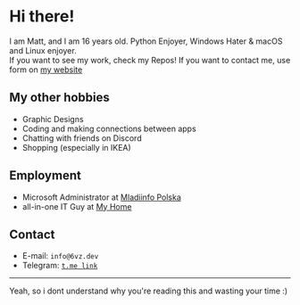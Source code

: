 # Hi there!
I am Matt, and I am 16 years old. Python Enjoyer, Windows Hater & macOS and Linux enjoyer.<br>If you want to see my work, check my Repos! If you want to contact me, use form on [my website](https://6vz.dev/)

## My other hobbies
- Graphic Designs
- Coding and making connections between apps
- Chatting with friends on Discord
- Shopping (especially in IKEA)

## Employment
- Microsoft Administrator at [Mladiinfo Polska](mladiinfo.pl)
- all-in-one IT Guy at [My Home](https://www.youtube.com/watch?v=2-rXuvb6Za0)

## Contact
- E-mail: `info@6vz.dev`
- Telegram: [`t.me link`](https://t.me/matipozimowemu)

---
Yeah, so i dont understand why you're reading this and wasting your time :)
